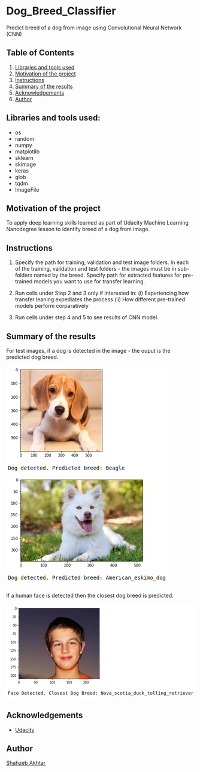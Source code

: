 # Dog_Breed_Classifier
Predict breed of a dog from image using Convolutional Neural Network (CNN)

## Table of Contents
 <ol>
   <li><a href="#head1"> Libraries and tools used</a>
   <li><a href="#head2"> Motivation of the project </a>
   <li><a href="#head3"> Instructions </a>
   <li><a href="#head4"> Summary of the results </a>
   <li><a href="#head5"> Acknowledgements </a>
   <li><a href="#head6"> Author </a>
</ol>

<h2 id="head1"> Libraries and tools used: </h2>
<ul>
 <li> os
 <li> random
 <li> numpy
 <li> matplotlib
 <li> sklearn 
 <li> skimage
 <li> keras    
 <li> glob
 <li> tqdm
 <li> ImageFile
</ul>

<h2 id="head2"> Motivation of the project</h2>
To apply deep learning skills learned as part of Udacity Machine Learning Nanodegree lesson to identify breed of a dog from image.

<h2 id="head3"> Instructions </h2>

1. Specify the path for training, validation and test image folders. In each of the training, validation and test folders - the images must be in sub-folders named by the breed. Specify path for extracted features for pre-trained models you want to use for transfer learning.

2. Run cells under Step 2 and 3 only if interested in: (i) Experiencing how transfer leaning expediates the process (ii) How different pre-trained models perform corparatively

3. Run cells under step 4 and 5 to see results of CNN model.

<h2 id="head4"> Summary of the results </h2>
For test images, if a dog is detected in the image - the ouput is the predicted dog breed.

![dog_classification](screen_shots/dog_classification.png)

If a human face is detected then the closest dog breed is predicted.

![human_classification](screen_shots/human_closest_dog_breed_classification.png)

<h2 id="head5"> Acknowledgements </h2>

- [Udacity](https://www.udacity.com/)

<h2 id="head7"> Author </h2>

[Shahzeb Akhtar](https://www.linkedin.com/in/shahzebakhtar/)
